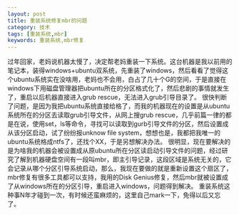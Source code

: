 ```yaml
---
layout: post
title: 重装系统修复mbr的问题
category: 技术
tags: [重装系统,mbr] 
keywords: 重装系统,mbr修复 
---
```


过年回家，老妈说机器太慢了，决定帮老妈重装一下系统。这台机器是我以前用的笔记本，装得windows+ubuntu双系统，先重装了windows，然后看看了觉得这个ubuntu系统实在没啥用，老妈也不会用，白占了几十个G的空间，于是直接在windows下用磁盘管理器把ubuntu所在的分区格式化了，然后悲剧的事情就发生了，重启以后机器直接进入grub rescue，无法进入grub引导目录了。
很快判断了问题，是因为我把ubuntu系统直接给格了，而我的机器现在的设置是从ubuntu系统所在的分区去读取grub引导文件，从网上搜grub rescue，几乎前篇一律的都是在说，使用set，ls等命令，寻找可以读取到gurb引导文件的分区，然后设置成从该分区启动，试了纷纷报unknow file system，想想也是，我都把我唯一的ubuntu系统格成ntfs了，还找个XX，于是另想解决办法。
很明显，现在要解决的是为啥我的机器会被设置成从原ubuntu所在分区读启动引导文件的问题，经过研究了解到机器硬盘空间有一段叫mbr，即主引导记录，这段区域是系统无关的，它会记录从哪个分区引导系统启动，那么，我现在要做的就是重新设置这个扇区了，mbr修复有很多工具都可以支持，我用的Disk Genius修复，然后mbr就被设置成了从windows所在的分区引导，重启进入windows，问题得到解决。
重装系统这种事N年才碰到一次，有时候还蛮麻烦的，这里自己mark一下，免得以后又忘了。

